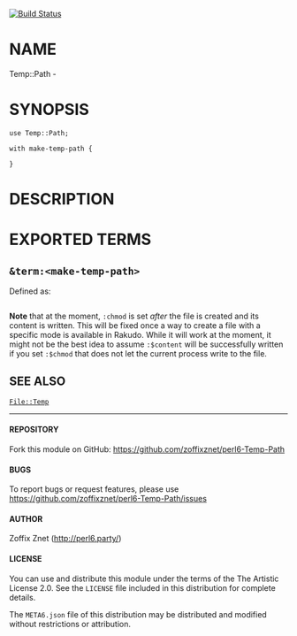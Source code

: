 [![Build Status](https://travis-ci.org/zoffixznet/perl6-Temp-Path.svg)](https://travis-ci.org/zoffixznet/perl6-Temp-Path)

# NAME

Temp::Path -

# SYNOPSIS

```perl6
use Temp::Path;

with make-temp-path {

}
```

# DESCRIPTION

# EXPORTED TERMS

## `&term:<make-temp-path>`

Defined as:

```perl6
```

**Note** that at the moment, `:chmod` is set *after* the file is created and
its content is written. This will be fixed once a way to create a file
with a specific mode is available in Rakudo. While it will work at the moment,
it might not be the best idea to assume `:$content` will be successfully written
if you set `:$chmod` that does not let the current process write to the file.


## SEE ALSO

[`File::Temp`](https://modules.perl6.org/repo/File::Temp)

----

#### REPOSITORY

Fork this module on GitHub:
https://github.com/zoffixznet/perl6-Temp-Path

#### BUGS

To report bugs or request features, please use
https://github.com/zoffixznet/perl6-Temp-Path/issues

#### AUTHOR

Zoffix Znet (http://perl6.party/)

#### LICENSE

You can use and distribute this module under the terms of the
The Artistic License 2.0. See the `LICENSE` file included in this
distribution for complete details.

The `META6.json` file of this distribution may be distributed and modified
without restrictions or attribution.

